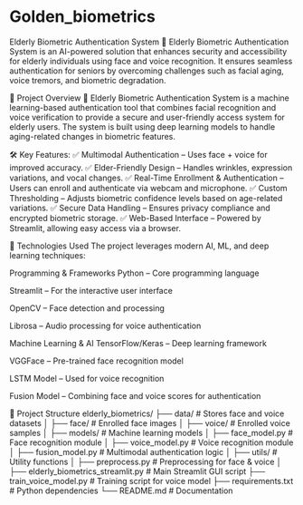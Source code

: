 # Golden_biometrics
Elderly Biometric Authentication System
🚀 Elderly Biometric Authentication System is an AI-powered solution that enhances security and accessibility for elderly individuals using face and voice recognition. It ensures seamless authentication for seniors by overcoming challenges such as facial aging, voice tremors, and biometric degradation.

📌 Project Overview
👵 Elderly Biometric Authentication System is a machine learning-based authentication tool that combines facial recognition and voice verification to provide a secure and user-friendly access system for elderly users. The system is built using deep learning models to handle aging-related changes in biometric features.

🛠️ Key Features:
✅ Multimodal Authentication – Uses face + voice for improved accuracy.
✅ Elder-Friendly Design – Handles wrinkles, expression variations, and vocal changes.
✅ Real-Time Enrollment & Authentication – Users can enroll and authenticate via webcam and microphone.
✅ Custom Thresholding – Adjusts biometric confidence levels based on age-related variations.
✅ Secure Data Handling – Ensures privacy compliance and encrypted biometric storage.
✅ Web-Based Interface – Powered by Streamlit, allowing easy access via a browser.

🚀 Technologies Used
The project leverages modern AI, ML, and deep learning techniques:

Programming & Frameworks
Python – Core programming language

Streamlit – For the interactive user interface

OpenCV – Face detection and processing

Librosa – Audio processing for voice authentication

Machine Learning & AI
TensorFlow/Keras – Deep learning framework

VGGFace – Pre-trained face recognition model

LSTM Model – Used for voice recognition

Fusion Model – Combining face and voice scores for authentication

📂 Project Structure
elderly_biometrics/
├── data/                  # Stores face and voice datasets
│   ├── face/              # Enrolled face images
│   ├── voice/             # Enrolled voice samples
│
├── models/                # Machine learning models
│   ├── face_model.py      # Face recognition module
│   ├── voice_model.py     # Voice recognition module
│   ├── fusion_model.py    # Multimodal authentication logic
│
├── utils/                 # Utility functions
│   ├── preprocess.py      # Preprocessing for face & voice
│
├── elderly_biometrics_streamlit.py  # Main Streamlit GUI script
├── train_voice_model.py   # Training script for voice model
├── requirements.txt       # Python dependencies
└── README.md              # Documentation
